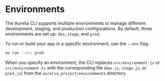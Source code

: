 # Environments

The Aurelia CLI supports multiple environments to manage different development, staging, and production configurations. By default, three environments are set up: `dev`, `stage`, and `prod`.

To run or build your app in a specific environment, use the `--env` flag:

```bash
au run --env prod
```

When you specify an environment, the CLI replaces `src/environment.js` or `src/environment.ts` with the corresponding file (`dev.js`, `stage.js`, or `prod.js`) from the `aurelia_project/environments` directory.
